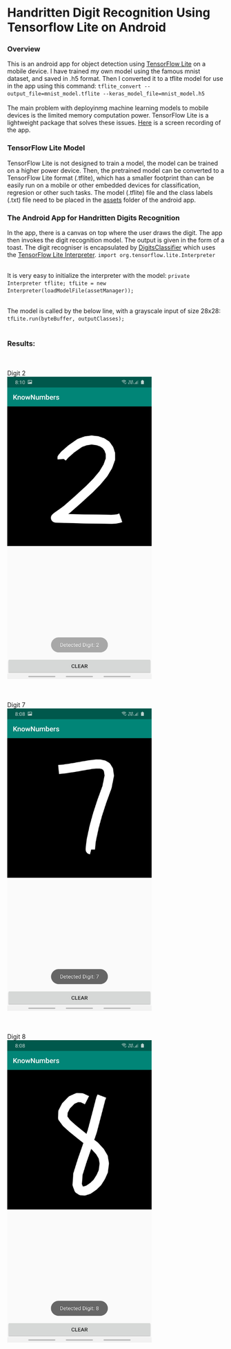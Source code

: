 # Handritten Digit Recognition Using Tensorflow Lite on Android

### Overview
This is an android app for object detection using [TensorFlow Lite](https://www.tensorflow.org/lite) on a mobile device. I have trained my own model using the famous mnist dataset, and saved in .h5 format. Then I converted it to a tflite model for use in the app using this command:
`tflite_convert --output_file=mnist_model.tflite --keras_model_file=mnist_model.h5`<br/><br/>
The main problem with deployinmg machine learning models to mobile devices is the limited memory computation power. TensorFlow Lite is a lightweight package that solves these issues. [Here](https://drive.google.com/open?id=1531eT9V6kMDjfoEGjpjEGcfUUnBrQTCm) is a screen recording of the app.

### TensorFlow Lite Model
TensorFlow Lite is not designed to train a model, the model can be trained on a higher power device. Then, the pretrained model can be converted to a TensorFlow Lite format (.tflite), which has a smaller footprint than can be easily run on a mobile or other embedded devices for classification, regresion or other such tasks. The model (.tflite) file and the class labels (.txt) file need to be placed in the [assets](https://github.com/mrinalTheCoder/HandwrittenDigitsRecognition/tree/master/app/src/main/assets) folder of the android app.

### The Android App for Handritten Digits Recognition
In the app, there is a canvas on top where the user draws the digit. The app then invokes the digit recognition model. The output is given in the form of a toast. The digit recogniser is encapsulated by [DigitsClassifier](https://github.com/mrinalTheCoder/HandwrittenDigitsRecognition/blob/master/app/src/main/java/com/numbers/DigitsClassifier.java) which uses the [TensorFlow Lite Interpreter](https://www.tensorflow.org/lite/guide/inference#load_and_run_a_model_in_java).
`import org.tensorflow.lite.Interpreter`<br/><br/>

It is very easy to initialize the interpreter with the model:
`private Interpreter tflite; tfLite = new Interpreter(loadModelFile(assetManager));`<br/><br/>

The model is called by the below line, with a grayscale input of size 28x28:
`tfLite.run(byteBuffer, outputClasses);`<br/><br/>

### Results:
<br/><br/>Digit 2 <br/>
<img src="results/digit_2.jpg" width="335" height="700" />

<br/><br/>Digit 7 <br/>
<img src="results/digit_7.jpg" width="335" height="700" />

<br/><br/>Digit 8 <br/>
<img src="results/digit_8.jpg" width="335" height="700" />
